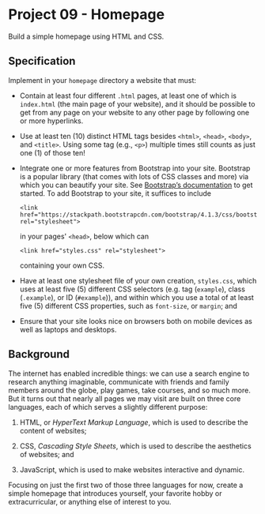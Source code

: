 # Project 09 - Homepage
Build a simple homepage using HTML and CSS.

## Specification
Implement in your  `homepage`  directory a website that must:

-   Contain at least four different  `.html`  pages, at least one of which is  `index.html`  (the main page of your website), and it should be possible to get from any page on your website to any other page by following one or more hyperlinks.
    
-   Use at least ten (10) distinct HTML tags besides  `<html>`,  `<head>`,  `<body>`, and  `<title>`. Using some tag (e.g.,  `<p>`) multiple times still counts as just one (1) of those ten!
    
-   Integrate one or more features from Bootstrap into your site. Bootstrap is a popular library (that comes with lots of CSS classes and more) via which you can beautify your site. See  [Bootstrap’s documentation](https://getbootstrap.com/docs/4.1/getting-started/introduction/)  to get started. To add Bootstrap to your site, it suffices to include
    
    ```
    <link href="https://stackpath.bootstrapcdn.com/bootstrap/4.1.3/css/bootstrap.min.css" rel="stylesheet">
    ```
    
    in your pages'  `<head>`, below which can
    
    ```
    <link href="styles.css" rel="stylesheet">
    ```
    
    containing your own CSS.
    
-   Have at least one stylesheet file of your own creation,  `styles.css`, which uses at least five (5) different CSS selectors (e.g. tag (`example`), class (`.example`), or ID (`#example`)), and within which you use a total of at least five (5) different CSS properties, such as  `font-size`, or  `margin`; and
    
-   Ensure that your site looks nice on browsers both on mobile devices as well as laptops and desktops.

## Background
The internet has enabled incredible things: we can use a search engine to research anything imaginable, communicate with friends and family members around the globe, play games, take courses, and so much more. But it turns out that nearly all pages we may visit are built on three core languages, each of which serves a slightly different purpose:

1.  HTML, or  _HyperText Markup Language_, which is used to describe the content of websites;
    
2.  CSS,  _Cascading Style Sheets_, which is used to describe the aesthetics of websites; and
    
3.  JavaScript, which is used to make websites interactive and dynamic.
    

Focusing on just the first two of those three languages for now, create a simple homepage that introduces yourself, your favorite hobby or extracurricular, or anything else of interest to you.
